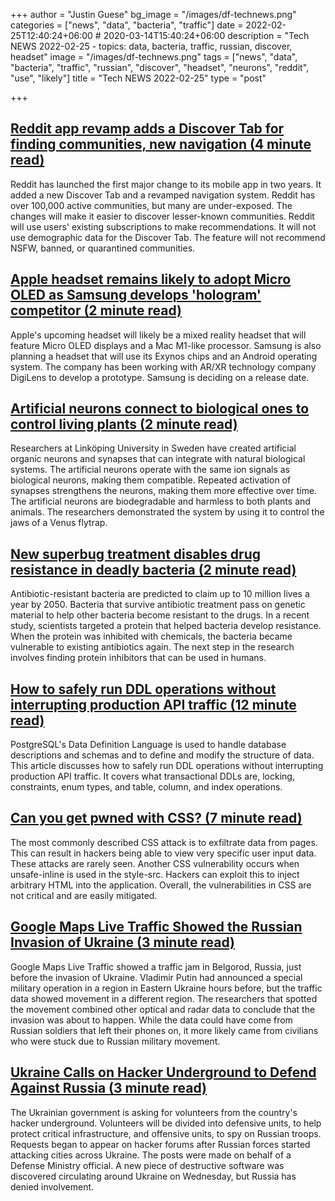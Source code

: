 +++
author = "Justin Guese"
bg_image = "/images/df-technews.png"
categories = ["news", "data", "bacteria", "traffic"]
date = 2022-02-25T12:40:24+06:00 # 2020-03-14T15:40:24+06:00
description = "Tech NEWS 2022-02-25 - topics: data, bacteria, traffic, russian, discover, headset"
image = "/images/df-technews.png"
tags = ["news", "data", "bacteria", "traffic", "russian", "discover", "headset", "neurons", "reddit", "use", "likely"]
title = "Tech NEWS 2022-02-25"
type = "post"

+++

## [Reddit app revamp adds a Discover Tab for finding communities, new navigation (4 minute read)](https://techcrunch.com/2022/02/24/reddit-revamps-with-a-new-discover-tab-for-finding-communities/)

Reddit has launched the first major change to its mobile app in two years. It added a new Discover Tab and a revamped navigation system. Reddit has over 100,000 active communities, but many are under-exposed. The changes will make it easier to discover lesser-known communities. Reddit will use users' existing subscriptions to make recommendations. It will not use demographic data for the Discover Tab. The feature will not recommend NSFW, banned, or quarantined communities.

## [Apple headset remains likely to adopt Micro OLED as Samsung develops 'hologram' competitor (2 minute read)](https://9to5mac.com/2022/02/24/apple-headset-remains-likely-to-adopt-micro-oled-as-samsung-develops-hologram-competitor/)

Apple's upcoming headset will likely be a mixed reality headset that will feature Micro OLED displays and a Mac M1-like processor. Samsung is also planning a headset that will use its Exynos chips and an Android operating system. The company has been working with AR/XR technology company DigiLens to develop a prototype. Samsung is deciding on a release date.

## [Artificial neurons connect to biological ones to control living plants (2 minute read)](https://newatlas.com/science/artificial-neurons-biological-living-plants/)

Researchers at Linköping University in Sweden have created artificial organic neurons and synapses that can integrate with natural biological systems. The artificial neurons operate with the same ion signals as biological neurons, making them compatible. Repeated activation of synapses strengthens the neurons, making them more effective over time. The artificial neurons are biodegradable and harmless to both plants and animals. The researchers demonstrated the system by using it to control the jaws of a Venus flytrap.

## [New superbug treatment disables drug resistance in deadly bacteria (2 minute read)](https://newatlas.com/medical/superbug-drug-resistance-dsba-inhibitors/)

Antibiotic-resistant bacteria are predicted to claim up to 10 million lives a year by 2050. Bacteria that survive antibiotic treatment pass on genetic material to help other bacteria become resistant to the drugs. In a recent study, scientists targeted a protein that helped bacteria develop resistance. When the protein was inhibited with chemicals, the bacteria became vulnerable to existing antibiotics again. The next step in the research involves finding protein inhibitors that can be used in humans.

## [How to safely run DDL operations without interrupting production API traffic (12 minute read)](https://gist.github.com/jcoleman/1e6ad1bf8de454c166da94b67537758b)

PostgreSQL's Data Definition Language is used to handle database descriptions and schemas and to define and modify the structure of data. This article discusses how to safely run DDL operations without interrupting production API traffic. It covers what transactional DDLs are, locking, constraints, enum types, and table, column, and index operations.

## [Can you get pwned with CSS? (7 minute read)](https://scotthelme.co.uk/can-you-get-pwned-with-css/)

The most commonly described CSS attack is to exfiltrate data from pages. This can result in hackers being able to view very specific user input data. These attacks are rarely seen. Another CSS vulnerability occurs when unsafe-inline is used in the style-src. Hackers can exploit this to inject arbitrary HTML into the application. Overall, the vulnerabilities in CSS are not critical and are easily mitigated.

## [Google Maps Live Traffic Showed the Russian Invasion of Ukraine (3 minute read)](https://www.vice.com/en/article/xgd7dd/google-maps-live-traffic-showed-the-russian-invasion-of-ukraine)

Google Maps Live Traffic showed a traffic jam in Belgorod, Russia, just before the invasion of Ukraine. Vladimir Putin had announced a special military operation in a region in Eastern Ukraine hours before, but the traffic data showed movement in a different region. The researchers that spotted the movement combined other optical and radar data to conclude that the invasion was about to happen. While the data could have come from Russian soldiers that left their phones on, it more likely came from civilians who were stuck due to Russian military movement.

## [Ukraine Calls on Hacker Underground to Defend Against Russia (3 minute read)](https://www.usnews.com/news/world/articles/2022-02-24/exclusive-ukraine-calls-on-hacker-underground-to-defend-against-russia)

The Ukrainian government is asking for volunteers from the country's hacker underground. Volunteers will be divided into defensive units, to help protect critical infrastructure, and offensive units, to spy on Russian troops. Requests began to appear on hacker forums after Russian forces started attacking cities across Ukraine. The posts were made on behalf of a Defense Ministry official. A new piece of destructive software was discovered circulating around Ukraine on Wednesday, but Russia has denied involvement.

